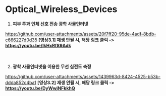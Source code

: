 # Optical_Wireless_Devices

1. **피부 투과 인체 신호 전송 광학 사물인터넷**

https://github.com/user-attachments/assets/20f7ff20-95de-4adf-8bdb-c666227d0d35
**[영상3.1] 재생 안될 시, 해당 링크 클릭 -> https://youtu.be/IkHxRf89Adk**
<br>
<br>
<br>

2. **광학 사물인터넷을 이용한 무선 심전도 측정**

https://github.com/user-attachments/assets/1439963d-8424-4525-b53b-ddda852c4ba1
**[영상3.2] 재생 안될 시, 해당 링크 클릭 -> https://youtu.be/DyWwjNFkkhQ**
